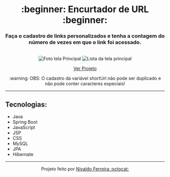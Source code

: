 <h1 align="center">:beginner: Encurtador de URL :beginner:</h1>

<h3 align="center">
  Faça o cadastro de links personalizados e tenha a contagem do número de vezes em que o link foi acessado.
</h3> <br/>

<div align="center">
  <img src="https://github.com/Nivaldof12/EncurtadorLink/assets/88409759/1988b649-23c7-4e9b-96fd-551c6192948b" alt="Foto tela Principal" >
  <img src="https://github.com/Nivaldof12/EncurtadorLink/assets/88409759/9fcd79f5-3741-4219-b630-0dbf980ee813" alt="Lista da tela principal" >
</div>

<p align="center"><a href="https://appcomidas.up.railway.app/">Ver Projeto</a></p>
<p align="center">:warning: OBS: O cadastro da variável shortUrl não pode ser duplicado e não pode conter caracteres especiais!</p>

---

<h2>Tecnologias:</h2>

- Java
- Spring Boot
- JavaScript
- JSP
- CSS
- MySQL
- JPA
- Hibernate

---

<p align="center">Projeto feito por <a href="https://www.linkedin.com/in/nivaldofsfilho/">Nivaldo Ferreira :octocat: </a></p>
